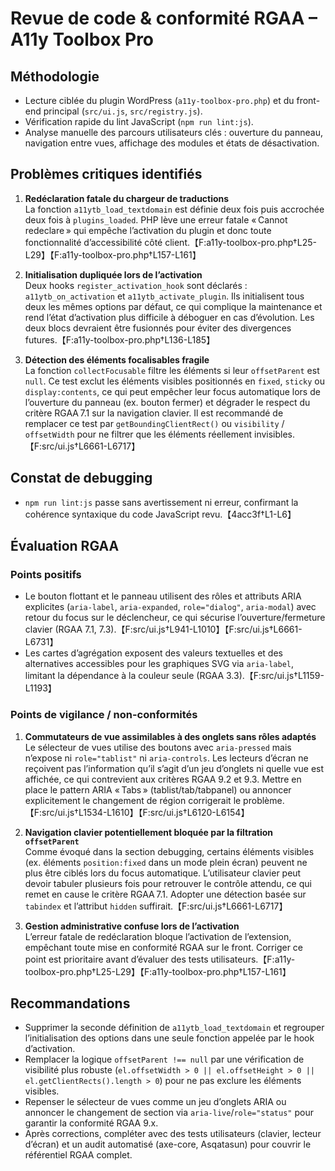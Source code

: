 # Revue de code & conformité RGAA – A11y Toolbox Pro

## Méthodologie

- Lecture ciblée du plugin WordPress (`a11y-toolbox-pro.php`) et du front-end principal (`src/ui.js`, `src/registry.js`).
- Vérification rapide du lint JavaScript (`npm run lint:js`).
- Analyse manuelle des parcours utilisateurs clés : ouverture du panneau, navigation entre vues, affichage des modules et états de désactivation.

## Problèmes critiques identifiés

1. **Redéclaration fatale du chargeur de traductions**  
   La fonction `a11ytb_load_textdomain` est définie deux fois puis accrochée deux fois à `plugins_loaded`. PHP lève une erreur fatale « Cannot redeclare » qui empêche l’activation du plugin et donc toute fonctionnalité d’accessibilité côté client.【F:a11y-toolbox-pro.php†L25-L29】【F:a11y-toolbox-pro.php†L157-L161】

2. **Initialisation dupliquée lors de l’activation**  
   Deux hooks `register_activation_hook` sont déclarés : `a11ytb_on_activation` et `a11ytb_activate_plugin`. Ils initialisent tous deux les mêmes options par défaut, ce qui complique la maintenance et rend l’état d’activation plus difficile à déboguer en cas d’évolution. Les deux blocs devraient être fusionnés pour éviter des divergences futures.【F:a11y-toolbox-pro.php†L136-L185】

3. **Détection des éléments focalisables fragile**  
   La fonction `collectFocusable` filtre les éléments si leur `offsetParent` est `null`. Ce test exclut les éléments visibles positionnés en `fixed`, `sticky` ou `display:contents`, ce qui peut empêcher leur focus automatique lors de l’ouverture du panneau (ex. bouton fermer) et dégrader le respect du critère RGAA 7.1 sur la navigation clavier. Il est recommandé de remplacer ce test par `getBoundingClientRect()` ou `visibility` / `offsetWidth` pour ne filtrer que les éléments réellement invisibles.【F:src/ui.js†L6661-L6717】

## Constat de debugging

- `npm run lint:js` passe sans avertissement ni erreur, confirmant la cohérence syntaxique du code JavaScript revu.【4acc3f†L1-L6】

## Évaluation RGAA

### Points positifs

- Le bouton flottant et le panneau utilisent des rôles et attributs ARIA explicites (`aria-label`, `aria-expanded`, `role="dialog"`, `aria-modal`) avec retour du focus sur le déclencheur, ce qui sécurise l’ouverture/fermeture clavier (RGAA 7.1, 7.3).【F:src/ui.js†L941-L1010】【F:src/ui.js†L6661-L6731】
- Les cartes d’agrégation exposent des valeurs textuelles et des alternatives accessibles pour les graphiques SVG via `aria-label`, limitant la dépendance à la couleur seule (RGAA 3.3).【F:src/ui.js†L1159-L1193】

### Points de vigilance / non-conformités

1. **Commutateurs de vue assimilables à des onglets sans rôles adaptés**  
   Le sélecteur de vues utilise des boutons avec `aria-pressed` mais n’expose ni `role="tablist"` ni `aria-controls`. Les lecteurs d’écran ne reçoivent pas l’information qu’il s’agit d’un jeu d’onglets ni quelle vue est affichée, ce qui contrevient aux critères RGAA 9.2 et 9.3. Mettre en place le pattern ARIA « Tabs » (tablist/tab/tabpanel) ou annoncer explicitement le changement de région corrigerait le problème.【F:src/ui.js†L1534-L1610】【F:src/ui.js†L6120-L6154】

2. **Navigation clavier potentiellement bloquée par la filtration `offsetParent`**  
   Comme évoqué dans la section debugging, certains éléments visibles (ex. éléments `position:fixed` dans un mode plein écran) peuvent ne plus être ciblés lors du focus automatique. L’utilisateur clavier peut devoir tabuler plusieurs fois pour retrouver le contrôle attendu, ce qui remet en cause le critère RGAA 7.1. Adopter une détection basée sur `tabindex` et l’attribut `hidden` suffirait.【F:src/ui.js†L6661-L6717】

3. **Gestion administrative confuse lors de l’activation**  
   L’erreur fatale de redéclaration bloque l’activation de l’extension, empêchant toute mise en conformité RGAA sur le front. Corriger ce point est prioritaire avant d’évaluer des tests utilisateurs.【F:a11y-toolbox-pro.php†L25-L29】【F:a11y-toolbox-pro.php†L157-L161】

## Recommandations

- Supprimer la seconde définition de `a11ytb_load_textdomain` et regrouper l’initialisation des options dans une seule fonction appelée par le hook d’activation.
- Remplacer la logique `offsetParent !== null` par une vérification de visibilité plus robuste (`el.offsetWidth > 0 || el.offsetHeight > 0 || el.getClientRects().length > 0`) pour ne pas exclure les éléments visibles.
- Repenser le sélecteur de vues comme un jeu d’onglets ARIA ou annoncer le changement de section via `aria-live`/`role="status"` pour garantir la conformité RGAA 9.x.
- Après corrections, compléter avec des tests utilisateurs (clavier, lecteur d’écran) et un audit automatisé (axe-core, Asqatasun) pour couvrir le référentiel RGAA complet.
